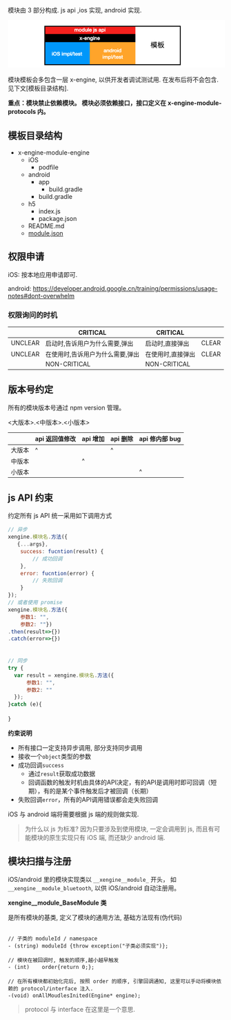 模块由 3 部分构成. js api ,ios 实现, android 实现.

![image-20200719163238615](assets/image-20200719163238615.png)

模块模板会多包含一层 x-engine, 以供开发者调试测试用. 在发布后将不会包含. 见下文[模板目录结构].



**重点：模块禁止依赖模块。 模块必须依赖接口，接口定义在 x-engine-module-protocols 内。**



## 模板目录结构

- x-engine-module-engine
  - iOS
    - podfile
  - android
    - app
      - build.gradle
    - build.gradle
  - h5
    - index.js
    - package.json
  - README.md
  - [module.json](./docs/configfile/config.md#module.json)




## 权限申请

iOS: 按本地应用申请即可.

android: https://developer.android.google.cn/training/permissions/usage-notes#dont-overwhelm

### 权限询问的时机

|         | CRITICAL                         | CRITICAL          |       |
| ------- | -------------------------------- | ----------------- | ----- |
| UNCLEAR | 启动时,告诉用户为什么需要,弹出   | 启动时,直接弹出   | CLEAR |
| UNCLEAR | 在使用时,告诉用户为什么需要,弹出 | 在使用时,直接弹出 | CLEAR |
|         | NON-CRITICAL                     | NON-CRITICAL      |       |



## 版本号约定

所有的模块版本号通过 npm version 管理。

<大版本>.<中版本>.<小版本>

|        | api 返回值修改 | api 增加 | api 删除 | api 修内部 bug |
| ------ | -------------- | -------- | -------- | -------------- |
| 大版本 | ^              |          | ^        |                |
| 中版本 |                | ^        |          |                |
| 小版本 |                |          |          | ^              |





## js API 约束

约定所有 js API 统一采用如下调用方式

``` js
// 异步
xengine.模块名.方法({
   {...args},
    success: fucntion(result) {
        // 成功回调
    },
    error: fucntion(error) {
        // 失败回调
    }
});
// 或者使用 promise 
xengine.模块名.方法({
    参数1: "",
    参数2: ""})
.then(result=>{})
.catch(error=>{})


// 同步
try {
  var result = xengine.模块名.方法({
      参数1: "",
      参数2: ""
  });
}catch (e){
  
}

```

**约束说明**

* 所有接口一定支持异步调用, 部分支持同步调用
* 接收一个`object`类型的参数
* 成功回调`success`
  * 通过`result`获取成功数据
  * 回调函数的触发时机由具体的API决定，有的API是调用时即可回调（短期），有的是某个事件触发后才被回调（长期）
* 失败回调`error`，所有的API调用错误都会走失败回调



iOS 与 android 端将需要根据 js 端的规则做实现. 

> 为什么以 js 为标准? 因为只要涉及到使用模块, 一定会调用到 js, 而且有可能模块的原生实现只有 iOS 端, 而还缺少 android 端.





## 模块扫描与注册



iOS/android 里的模块实现类以 `__xengine__module_` 开头， 如 `__xengine__module_bluetooth`,  以供 iOS/android 自动注册用。

**xengine__module_BaseModule 类**

是所有模块的基类, 定义了模块的通用方法, 基础方法现有(伪代码)

``` oc 

// 子类的 moduleId / namespace
- (string) moduleId {throw exception("子类必须实现")};

// 模块在被回调时, 触发的顺序,越小越早触发
- (int)    order{return 0;};

// 在所有模块都初始化完后, 按照 order 的顺序, 引擎回调通知, 这里可以手动将模块依赖的 protocol/interface 注入.
-(void) onAllMoudlesInited(Engine* engine);
```



> protocol 与 interface 在这里是一个意思.



